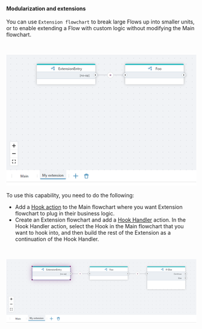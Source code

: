 #### Modularization and extensions

You can use `Extension flowchart` to break large Flows up into smaller units, or to enable extending a Flow with custom logic without modifying the Main flowchart.

<br/>

![img](../../../images/modul1.png)


To use this capability, you need to do the following:

-	Add a [Hook action](../actions/built-in/flow-hook.md) to the Main flowchart where you want Extension flowchart to plug in their business logic.
-	Create an Extension flowchart and add a [Hook Handler](../actions/built-in/flow-hook-handler.md) action. In the Hook Handler action, select the Hook in the Main flowchart that you want to hook into, and then build the rest of the Extension as a continuation of the Hook Handler.  


<br/>

![img](../../../images/modul2.png)